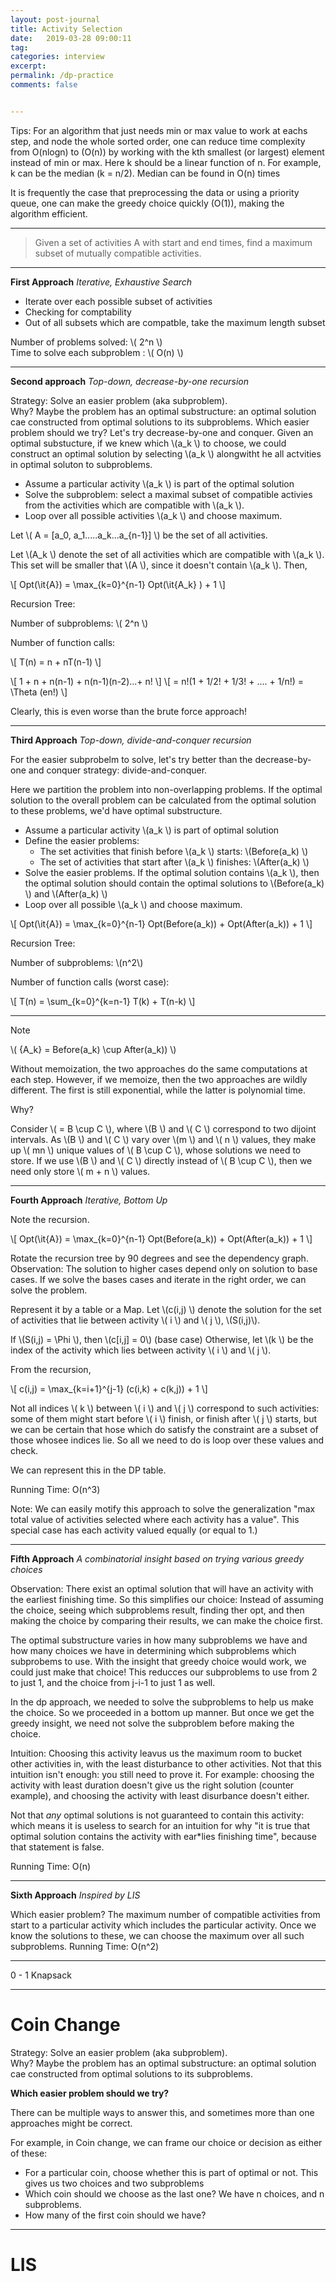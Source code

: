 ```yaml
---
layout: post-journal
title: Activity Selection
date:   2019-03-28 09:00:11
tag:
categories: interview
excerpt:
permalink: /dp-practice
comments: false


---
```


Tips: For an algorithm that just needs min or max value to work at eachs step, and node the whole sorted order, one can reduce time complexity from O(nlogn) to (O(n)) by working with the kth smallest (or largest) element instead of min or max. Here k should be a linear function of n. For example, k can be the median (k = n/2). Median can be found in O(n) times

It is frequently the case that preprocessing the data or using a priority queue, one can make the greedy choice quickly (O(1)), making the algorithm efficient. 

------

>  Given a set of activities A with start and end times, find a maximum subset of mutually compatible activities.


----


**First Approach** *Iterative, Exhaustive Search*

* Iterate over each possible subset of activities
* Checking for comptability
* Out of all subsets which are compatble, take the maximum length subset 

Number of problems solved: \\( 2^n \\)         
Time to solve each subproblem : \\( O(n) \\)

----

**Second approach** *Top-down, decrease-by-one recursion*



Strategy: Solve an easier problem (aka subproblem).      
Why? Maybe the problem has an optimal substructure: an optimal solution cae constructed from optimal solutions to its subproblems. 
Which easier problem should we try? Let's try decrease-by-one and conquer.
Given an optimal substucture, if we knew which \\(a_k \\) to choose, we could construct an optimal solution by selecting  \\(a_k \\) alongwitht he all actvities in optimal soluton to subproblems. 


* Assume a particular activity \\(a_k \\) is part of the optimal solution
* Solve the subproblem: select a maximal subset of compatible activies from the activities which are compatible with \\(a_k \\).
* Loop over all possible activities \\(a_k \\) and choose maximum. 

Let \\( A = [a_0, a_1.....a_k...a_{n-1}] \\) be the set of all activities.

Let  \\(A_k \\) denote the set of all activities which are compatible with \\(a_k \\). This set will be smaller that \\(A \\), since it doesn't contain \\(a_k \\). Then, 

\\[  Opt(\it{A}) = \max_{k=0}^{n-1} Opt(\it{A_k} ) + 1  \\]


Recursion Tree:


Number of subproblems: \\( 2^n \\)

Number of function calls:  

\\[ T(n) = n + nT(n-1) \\]

\\[ 1 + n + n(n-1) + n(n-1)(n-2)...+ n! \\] 
 \\[ = n!(1 + 1/2! + 1/3! + .... + 1/n!) =   \Theta (en!) \\]

Clearly, this is even worse than the brute force approach!

---


**Third Approach** *Top-down, divide-and-conquer recursion*
  
For the easier subprobelm to solve, let's try better than the decrease-by-one and conquer strategy: divide-and-conquer. 

Here we partition the problem into non-overlapping problems. If the optimal solution to the overall problem can be calculated from the optimal solution to these problems, we'd have optimal substructure. 


* Assume a particular activity \\(a_k \\) is part of optimal solution
* Define the easier problems: 
    * The set activities that finish before \\(a_k \\) starts: \\(Before(a_k) \\)
    * The set of activities that start after \\(a_k \\) finishes: \\(After(a_k) \\)
* Solve the easier problems. If the optimal solution contains \\(a_k \\), then the optimal solution should contain the optimal solutions to \\(Before(a_k) \\) and \\(After(a_k) \\)
* Loop over all possible \\(a_k \\) and choose maximum. 



\\[  Opt(\it{A}) = \max_{k=0}^{n-1} Opt(Before(a_k)) + Opt(After(a_k)) +  1  \\]

Recursion Tree:

Number of subproblems:  \\(n^2\\)

Number of function calls (worst case):  

\\[ T(n) = \sum_{k=0}^{k=n-1} T(k) + T(n-k) \\]



----


Note        

\\( {A_k} = Before(a_k) \cup After(a_k))    \\)

Without memoization, the two approaches do the same computations at each step. However, if we memoize, then the two approaches are wildly different. The first is still exponential, while the latter is polynomial time.

Why?

Consider \\(  = B \cup C  \\), where  \\(B \\) and \\( C \\) correspond to two dijoint intervals. As \\(B \\) and \\( C \\) vary over  \\(m \\) and \\( n \\) values, they make up \\( mn \\) unique values of \\(  B \cup C  \\), whose solutions we need to store. If we  use \\(B \\) and \\( C \\) directly instead of \\(  B \cup C  \\), then we need only store \\( m + n \\) values. 


----

**Fourth Approach** *Iterative, Bottom Up*

Note the recursion.

\\[  Opt(\it{A}) = \max_{k=0}^{n-1} Opt(Before(a_k)) + Opt(After(a_k)) +  1  \\]

Rotate the recursion tree by 90 degrees and see the dependency graph. Observation: The solution to higher cases depend only on solution to base cases. If we solve the bases cases and iterate in the right order, we can solve the problem.

Represent it by a table or a Map.  Let \\(c(i,j) \\) denote the solution for the set of activities that lie between activity \\( i \\)  and \\( j \\), \\(S(i,j)\\). 

If  \\(S(i,j) = \Phi \\), then \\(c[i,j] = 0\\) (base case)
Otherwise, let \\(k \\) be the index of the activity which lies between  activity \\( i \\)  and \\( j \\).

From the recursion,

\\[  c(i,j) = \max_{k=i+1}^{j-1} (c(i,k) + c(k,j)) +  1  \\]

Not all indices \\( k \\)  between \\( i \\)  and \\( j \\)  correspond to such activities: some of them might start before \\( i \\)  finish, or finish after \\( j \\)  starts, but we can be certain that hose which do satisfy the constraint are a subset of those whosee indices lie. So all we need to do is loop over these values and check. 

We can represent this in the DP table.


Running Time: O(n^3)

Note: We can easily motify this approach to solve the generalization "max total value of activities selected where each activity has a value". This special case has each activity valued equally (or equal to 1.)

------

**Fifth Approach** *A combinatorial insight based on trying various greedy choices*


Observation: There exist an optimal solution that will have an activity with the earliest finishing time. So this simplifies our choice: Instead of assuming the choice, seeing which subproblems result, finding ther opt, and then making the choice by comparing their results, we can make the choice first. 

The optimal substructure varies in how many subproblems we have and how many choices we have in determining which subproblems which subprobems to use. With the insight that greedy choice would work, we could just make that choice! This reducces our subproblems to use from 2 to just 1, and the choice from j-i-1  to just 1 as well.  

In the dp approach, we needed to solve the subproblems to help us make the choice. So we proceeded in a bottom up manner. But once we get the greedy insight, we need not solve the subproblem before making the choice. 


Intuition: Choosing this activity leavus us the maximum room to bucket other activities in, with the least disturbance to other activities. 
Not that this intuition isn't enough: you still need to prove it. For example: choosing the activity with least duration doesn't give us the right solution (counter example), and choosing the activity with least disurbance doesn't either.

Not that *any* optimal solutions is not guaranteed to contain this activity: which means it is useless to search for an intuition for why "it is true that optimal solution contains the activity with ear*lies finishing time", because that statement is false. 

Running Time: O(n)

----

**Sixth Approach** *Inspired by LIS*

Which easier problem? The maximum number of compatible activities from start to a particular activity which includes the particular activity.
Once we know the solutions to these, we can choose the maximum over all such subproblems. Running Time: O(n^2)


-------

0 - 1 Knapsack




----

# Coin Change

Strategy: Solve an easier problem (aka subproblem).      
Why? Maybe the problem has an optimal substructure: an optimal solution cae constructed from optimal solutions to its subproblems. 


**Which easier problem should we try?**

There can be multiple ways to answer this, and sometimes more than one approaches might be correct.

For example, in Coin change, we can frame our choice or decision as either of these:

* For a particular coin, choose whether this is part of optimal or not. This gives us two choices and two subproblems
* Which coin should we choose as the last one? We have n choices, and n subproblems. 
* How many of the first coin should we have? 






----


# LIS






